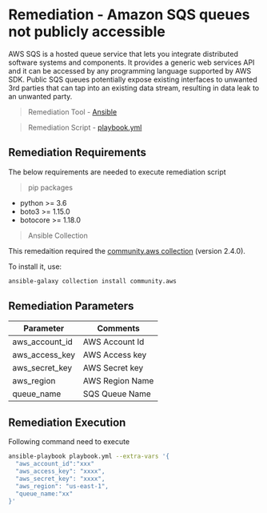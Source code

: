# Remediation - Amazon SQS queues not publicly accessible
AWS SQS is a hosted queue service that lets you integrate distributed software systems and components. It provides a generic web services API and it can be accessed by any programming language supported by AWS SDK.
Public SQS queues potentially expose existing interfaces to unwanted 3rd parties that can tap into an existing data stream, resulting in data leak to an unwanted party.
> Remediation Tool   - [Ansible](https://www.ansible.com/)

> Remediation Script - [playbook.yml](playbook.yml)

## Remediation Requirements
The below requirements are needed to execute remediation script

> pip packages
- python >= 3.6
- boto3 >= 1.15.0
- botocore >= 1.18.0

> Ansible Collection

This remedaition required the [community.aws collection](https://galaxy.ansible.com/community/aws) (version 2.4.0).

To install it, use: 
```sh
ansible-galaxy collection install community.aws
```

## Remediation Parameters

| Parameter      | Comments        |
|----------------|-----------------|
| aws_account_id | AWS Account Id  |
| aws_access_key | AWS Access key  |
| aws_secret_key | AWS Secret key  |
| aws_region     | AWS Region Name |
| queue_name     | SQS Queue Name  |


## Remediation Execution
Following command need to execute
```sh
ansible-playbook playbook.yml --extra-vars '{
  "aws_account_id":"xxx"
  "aws_access_key": "xxxx",
  "aws_secret_key": "xxxx",
  "aws_region": "us-east-1",
  "queue_name:"xx"
}'
```